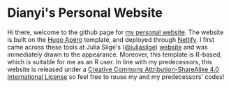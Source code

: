 # Dianyi's Personal Website
Hi there, welcome to the github page for [my personal website](https://rubuky.com). The website is built on the [Hugo Apéro](https://github.com/hugo-apero/) template, and deployed through [Netlify](https://www.netlify.com/). I first came across these tools at Julia Silge's ([@juliasilge](https://github.com/juliasilge)) [website](https://juliasilge.com/) and was immediately drawn to the appearance. Moreover, this template is R-based, which is suitable for me as an R user. In line with my predecessors, this website is released under a [Creative Commons Attribution-ShareAlike 4.0 International License](https://creativecommons.org/licenses/by-sa/4.0/) so feel free to reuse my and my predecessors' codes!
